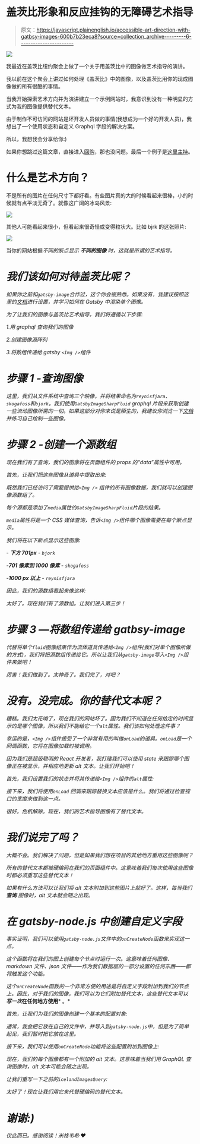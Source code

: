 # 盖茨比形象和反应挂钩的无障碍艺术指导

> 原文：<https://javascript.plainenglish.io/accessible-art-direction-with-gatbsy-images-600b7b23eca8?source=collection_archive---------6----------------------->

![](img/22a2589d8c03c135bbb5ab23e1209aa9.png)

我最近在盖茨比纽约聚会上做了一个关于用盖茨比中的图像做艺术指导的演讲。

我以前在这个聚会上讲过如何处理《盖茨比》中的图像，以及盖茨比用你的现成图像做的所有很酷的事情。

当我开始探索艺术方向并为演讲建立一个示例网站时，我意识到没有一种明显的方式为我的图像提供替代文本。

由于制作不可访问的网站是坏开发人员做的事情(我想成为一个好的开发人员)，我想出了一个使用状态和自定义 Graphql 字段的解决方案。

所以，我想我会分享给你:)

如果你想跳过这篇文章，直接进入[回购](https://github.com/mrkutly/gatsby-nyc-talk-good-example)，那也没问题。最后一个例子是[这里主持](https://naughty-kare-c652c4.netlify.com/art/best/)。

# 什么是艺术方向？

不是所有的图片在任何尺寸下都好看。有些图片真的大的时候看起来很棒，小的时候就有点平淡无奇了。就像这广阔的冰岛风景:

![](img/1931da972223f2f7bc138a790c4dadbf.png)

其他人可能看起来很小，但看起来很奇怪或变得粒状大。比如 bjrk 的这张照片:

![](img/b6476bcaddaf336db75cdde62c5bdc60.png)

当你的网站根据*不同的断点显示 ***不同的图像*** 时，这就是所谓的艺术指导。*

# *我们该如何对待盖茨比呢？*

*如果你之前和`gatsby-image`合作过，这个你会很熟悉。如果没有，我建议按照这里的[文档](https://www.gatsbyjs.org/docs/gatsby-image/)进行设置，并学习如何在 Gatsby 中渲染单个图像。*

*为了让我们的图像与盖茨比艺术指导，我们将遵循以下步骤:*

*1.用 graphql 查询我们的图像*

*2.创建图像源阵列*

*3.将数组传递给 gatsby `<Img />`组件*

# *步骤 1 -查询图像*

*这里，我们从文件系统中查询三个映像，并将结果命名为`reynisfjara`、`skogafoss`和`bjork`。我们使用`GatsbyImageSharpFluid` graphql 片段来获取创建一些流动图像所需的一切。如果这部分对你来说是陌生的，我建议你浏览一下[文档](https://www.gatsbyjs.org/docs/gatsby-image/)并练习自己绘制一些图像。*

# *步骤 2 -创建一个源数组*

*现在我们有了查询，我们的图像将在页面组件的 props 的“data”属性中可用。*

*首先，让我们把这些图像从道具中提取出来:*

*既然我们已经访问了需要提供给`<Img />` 组件的所有图像数据，我们就可以创建图像源数组了。*

*每个源都是添加了`media`属性的`GatsbyImageSharpFluid`片段的结果。*

*`media`属性将是一个 CSS 媒体查询，告诉`<Img />`组件哪个图像需要在每个断点显示。*

*我们将在以下断点显示这些图像:*

*- **下方 701px** - `bjork`*

*-**701 像素到 1000 像素** - `skogafoss`*

*-**1000 px 以上** - `reynisfjara`*

*因此，我们的源数组看起来像这样:*

*太好了。现在我们有了源数组。让我们进入第三步！*

# *步骤 3 —将数组传递给 gatbsy-image*

*代替将单个`fluid`图像结果作为流体道具传递给`<Img />`组件(我们对单个图像所做的方式)，我们将把源数组传递给它。所以让我们从`gatsby-image`导入`<Img />`组件来做吧！*

*厉害！我们做到了。太神奇了。我们完了，对吧？*

# *没有。没完成。你的替代文本呢？*

*糟糕。我们太花哨了，现在我们的网站坏了。因为我们不知道在任何给定的时间显示的是哪个图像，所以我们不能给它一个`alt`属性。我们该如何处理这件事？*

*幸运的是，`<Img />`组件接受了一个非常有用的叫做`onLoad`的道具。`onLoad`是一个回调函数，它将在图像加载时被调用。*

*因为我们是超级聪明的 React 开发者，我打赌我们可以使用 state 来跟踪哪个图像正在被显示，并相应地更新 alt 文本。让我们开始吧！*

*首先，我们设置我们的状态并将其传递给`<Img />`组件的`alt`属性:*

*接下来，我们将使用`onLoad` 回调来跟踪替换文本应该是什么。我们将通过检查视口的宽度来做到这一点。*

*很好。危机解除。现在，我们的艺术指导图像有了替代文本。*

# *我们说完了吗？*

*大概不会。我们解决了问题，但是如果我们想在项目的其他地方重用这些图像呢？*

*所有的替代文本都被硬编码在我们的页面组件中。这意味着我们每次使用这些图像时都必须重写这些替代文本！*

*如果有什么方法可以让我们将 alt 文本附加到这些图片上就好了。这样，每当我们 ***查询*** 图像时，alt 文本就会随之出现。*

# *在 gatsby-node.js 中创建自定义字段*

*事实证明，我们可以使用`gatsby-node.js`文件中的`onCreateNode`函数来实现这一点。*

*这个函数将在我们的图上创建每个节点时运行一次。这意味着任何图像、markdown 文件、json 文件——作为我们数据层的一部分设置的任何东西——都将触发这个功能。*

*这个`onCreateNode`函数的一个非常方便的用途是将自定义字段附加到我们的节点上。因此，对于我们的图像，我们可以为它们附加替代文本，这些替代文本可以 ***写一次******在任何地方使用*** 。*

*首先，让我们为我们的图像创建一个基本的配置对象:*

*通常，我会把它放在自己的文件中，并导入到`gatsby-node.js`中，但是为了简单起见，我们暂时把它放在这里。*

*接下来，我们可以使用`onCreateNode`功能将这些配置附加到图像上:*

*现在，我们的每个图像都有一个附加的 alt 文本。这意味着当我们用 GraphQL 查询图像时，alt 文本可能会随之出现。*

*让我们重写一下之前的`icelandImagesQuery`:*

*太好了！现在让我们用它来代替硬编码的替代文本。*

# *谢谢:)*

*仅此而已。感谢阅读！米格韦希·❤*